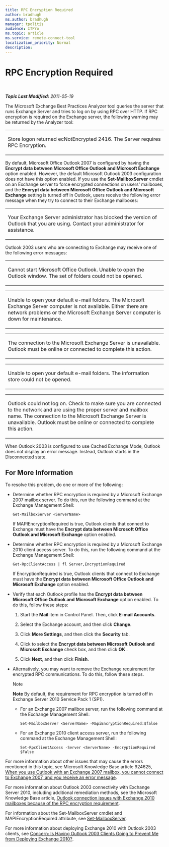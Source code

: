 ```yaml
---
title: RPC Encryption Required
author: bradhugh
ms.author: bradhugh
manager: tpolitis
audience: ITPro 
ms.topic: article 
ms.service: remote-connect-tool
localization_priority: Normal
description: 
---
```


<div data-xmlns="https://www.w3.org/1999/xhtml">

<div class="topic" data-xmlns="https://www.w3.org/1999/xhtml" data-msxsl="urn:schemas-microsoft-com:xslt" data-cs="https://msdn.microsoft.com/">

<div data-asp="https://msdn2.microsoft.com/asp">

# RPC Encryption Required

</div>

<div id="mainSection">

<div id="mainBody">

<span> </span>

_**Topic Last Modified:** 2011-05-19_

The Microsoft Exchange Best Practices Analyzer tool queries the server that runs Exchange Server and tries to log on by using RPC over HTTP. If RPC encryption is required on the Exchange server, the following warning may be returned by the Analyzer tool:


<table>
<colgroup>
<col style="width: 100%" />
</colgroup>
<tbody>
<tr class="odd">
<td><p>Store logon returned ecNotEncrypted 2416. The Server requires RPC Encryption.</p></td>
</tr>
</tbody>
</table>

By default, Microsoft Office Outlook 2007 is configured by having the **Encrypt data between Microsoft Office Outlook and Microsoft Exchange** option enabled. However, the default Microsoft Outlook 2003 configuration does not have this option enabled. If you use the **Set-MailboxServer** cmdlet on an Exchange server to force encrypted connections on users' mailboxes, and the **Encrypt data between Microsoft Office Outlook and Microsoft Exchange** setting is turned off in Outlook, users receive the following error message when they try to connect to their Exchange mailboxes:


<table>
<colgroup>
<col style="width: 100%" />
</colgroup>
<tbody>
<tr class="odd">
<td><p>Your Exchange Server administrator has blocked the version of Outlook that you are using. Contact your administrator for assistance.</p></td>
</tr>
</tbody>
</table>

Outlook 2003 users who are connecting to Exchange may receive one of the following error messages:


<table>
<colgroup>
<col style="width: 100%" />
</colgroup>
<tbody>
<tr class="odd">
<td><p>Cannot start Microsoft Office Outlook. Unable to open the Outlook window. The set of folders could not be opened.</p></td>
</tr>
</tbody>
</table>


<table>
<colgroup>
<col style="width: 100%" />
</colgroup>
<tbody>
<tr class="odd">
<td><p>Unable to open your default e-mail folders. The Microsoft Exchange Server computer is not available. Either there are network problems or the Microsoft Exchange Server computer is down for maintenance.</p></td>
</tr>
</tbody>
</table>


<table>
<colgroup>
<col style="width: 100%" />
</colgroup>
<tbody>
<tr class="odd">
<td><p>The connection to the Microsoft Exchange Server is unavailable. Outlook must be online or connected to complete this action.</p></td>
</tr>
</tbody>
</table>


<table>
<colgroup>
<col style="width: 100%" />
</colgroup>
<tbody>
<tr class="odd">
<td><p>Unable to open your default e-mail folders. The information store could not be opened.</p></td>
</tr>
</tbody>
</table>


<table>
<colgroup>
<col style="width: 100%" />
</colgroup>
<tbody>
<tr class="odd">
<td><p>Outlook could not log on. Check to make sure you are connected to the network and are using the proper server and mailbox name. The connection to the Microsoft Exchange Server is unavailable. Outlook must be online or connected to complete this action.</p></td>
</tr>
</tbody>
</table>

When Outlook 2003 is configured to use Cached Exchange Mode, Outlook does not display an error message. Instead, Outlook starts in the Disconnected state.

<div>

## For More Information

To resolve this problem, do one or more of the following:

  - Determine whether RPC encryption is required by a Microsoft Exchange 2007 mailbox server. To do this, run the following command at the Exchange Management Shell:
    
        Get-MailboxServer <ServerName>
    
    If MAPIEncryptionRequired is true, Outlook clients that connect to Exchange must have the **Encrypt data between Microsoft Office Outlook and Microsoft Exchange** option enabled.

  - Determine whether RPC encryption is required by a Microsoft Exchange 2010 client access server. To do this, run the following command at the Exchange Management Shell:
    
        Get-RpcClientAccess | fl Server,EncryptionRequired
    
    If EncryptionRequired is true, Outlook clients that connect to Exchange must have the **Encrypt data between Microsoft Office Outlook and Microsoft Exchange** option enabled.

  - Verify that each Outlook profile has the **Encrypt data between Microsoft Office Outlook and Microsoft Exchange** option enabled. To do this, follow these steps:
    
    1.  Start the **Mail** item in Control Panel. Then, click **E-mail Accounts**.
    
    2.  Select the Exchange account, and then click **Change**.
    
    3.  Click **More Settings**, and then click the **Security** tab.
    
    4.  Click to select the **Encrypt data between Microsoft Outlook and Microsoft Exchange** check box, and then click **OK** .
    
    5.  Click **Next**, and then click **Finish**.

  - Alternatively, you may want to remove the Exchange requirement for encrypted RPC communications. To do this, follow these steps.
    
    <div class="alert">
    

    > [!NOTE]
    > <STRONG>Note</STRONG> By default, the requirement for RPC encryption is turned off in Exchange Server 2010 Service Pack 1 (SP1).

    
    </div>
    
      - For an Exchange 2007 mailbox server, run the following command at the Exchange Management Shell:
        
            Set-MailboxServer <ServerName> -MapiEncryptionRequired:$false
    
      - For an Exchange 2010 client access server, run the following command at the Exchange Management Shell:
        
            Set-RpcClientAccess -Server <ServerName> -EncryptionRequired $False

For more information about other issues that may cause the errors mentioned in this topic, see Microsoft Knowledge Base article 924625, [When you use Outlook with an Exchange 2007 mailbox, you cannot connect to Exchange 2007, and you receive an error message](https://go.microsoft.com/fwlink/?linkid=3052%26kbid=924625).

For more information about Outlook 2003 connectivity with Exchange Server 2010, including additional remediation methods, see the Microsoft Knowledge Base article, [Outlook connection issues with Exchange 2010 mailboxes because of the RPC encryption requirement](https://support.microsoft.com/kb/2006508).

For information about the Set-MailboxServer cmdlet and MAPIEncryptionRequired attribute, see [Set-MailboxServer](https://go.microsoft.com/fwlink/?linkid=161822).

For more information about deploying Exchange 2010 with Outlook 2003 clients, see [Concern: Is Having Outlook 2003 Clients Going to Prevent Me from Deploying Exchange 2010?](https://social.technet.microsoft.com/wiki/contents/articles/concern-is-having-outlook-2003-clients-going-to-prevent-me-from-deploying-exchange-2010.aspx).

</div>

</div>

<span> </span>

</div>

</div>

</div>

